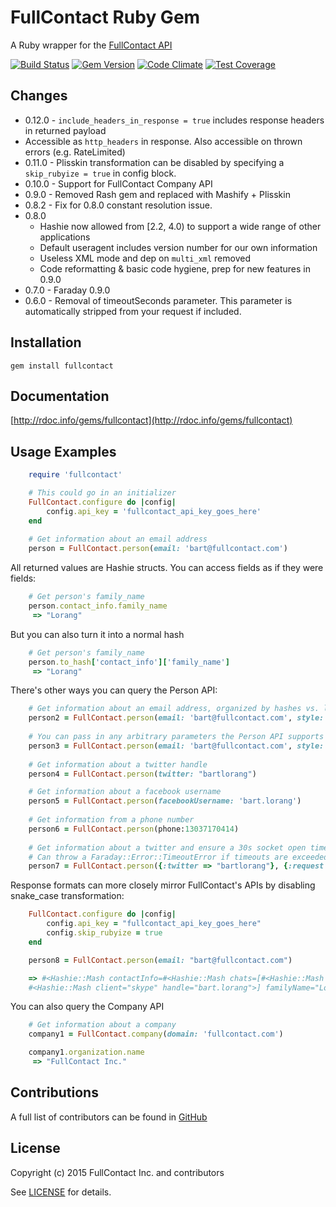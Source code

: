 FullContact Ruby Gem
====================
A Ruby wrapper for the [FullContact API](http://www.fullcontact.com/)

[![Build Status](https://travis-ci.org/fullcontact/fullcontact-api-ruby.svg?branch=master)](https://travis-ci.org/fullcontact/fullcontact-api-ruby)
[![Gem Version](https://badge.fury.io/rb/fullcontact.svg)](http://badge.fury.io/rb/fullcontact)
[![Code Climate](https://codeclimate.com/github/fullcontact/fullcontact-api-ruby/badges/gpa.svg)](https://codeclimate.com/github/fullcontact/fullcontact-api-ruby)
[![Test Coverage](https://codeclimate.com/github/fullcontact/fullcontact-api-ruby/badges/coverage.svg)](https://codeclimate.com/github/fullcontact/fullcontact-api-ruby)

Changes
-------
- 0.12.0 - `include_headers_in_response = true` includes response headers in returned payload
 - Accessible as `http_headers` in response. Also accessible on thrown errors (e.g. RateLimited)
- 0.11.0 - Plisskin transformation can be disabled by specifying a `skip_rubyize = true` in config block.
- 0.10.0 - Support for FullContact Company API
- 0.9.0 - Removed Rash gem and replaced with Mashify + Plisskin
- 0.8.2 - Fix for 0.8.0 constant resolution issue.
- 0.8.0
    - Hashie now allowed from [2.2, 4.0) to support a wide range of other applications
    - Default useragent includes version number for our own information
    - Useless XML mode and dep on `multi_xml` removed
    - Code reformatting & basic code hygiene, prep for new features in 0.9.0
- 0.7.0 - Faraday 0.9.0
- 0.6.0 - Removal of timeoutSeconds parameter. This parameter is automatically stripped from your request if included.

Installation
------------
    gem install fullcontact

Documentation
-------------
[http://rdoc.info/gems/fullcontact](http://rdoc.info/gems/fullcontact)

Usage Examples
--------------
```ruby
    require 'fullcontact'

    # This could go in an initializer
    FullContact.configure do |config|
        config.api_key = 'fullcontact_api_key_goes_here'
    end
	
    # Get information about an email address
    person = FullContact.person(email: 'bart@fullcontact.com')
```
All returned values are Hashie structs. You can access fields as if they were fields:

```ruby
    # Get person's family_name
    person.contact_info.family_name
     => "Lorang"
```

But you can also turn it into a normal hash

```ruby
    # Get person's family_name
    person.to_hash['contact_info']['family_name']
     => "Lorang"
```

There's other ways you can query the Person API:
```ruby
    # Get information about an email address, organized by hashes vs. lists
    person2 = FullContact.person(email: 'bart@fullcontact.com', style: 'dictionary')
    
    # You can pass in any arbitrary parameters the Person API supports
    person3 = FullContact.person(email: 'bart@fullcontact.com', style: 'dictionary', webhookUrl: 'https://...')
    
    # Get information about a twitter handle
    person4 = FullContact.person(twitter: "bartlorang")

    # Get information about a facebook username
    person5 = FullContact.person(facebookUsername: 'bart.lorang')
    
    # Get information from a phone number
    person6 = FullContact.person(phone:13037170414)
    
    # Get information about a twitter and ensure a 30s socket open timeout and a 15s socket read timeout
    # Can throw a Faraday::Error::TimeoutError if timeouts are exceeded
    person7 = FullContact.person({:twitter => "bartlorang"}, {:request => {:timeout => 15, :open_timeout => 30}})

```

Response formats can more closely mirror FullContact's APIs by disabling snake_case transformation:
```ruby
    FullContact.configure do |config|
        config.api_key = "fullcontact_api_key_goes_here"
        config.skip_rubyize = true
    end

    person8 = FullContact.person(email: "bart@fullcontact.com")

    => #<Hashie::Mash contactInfo=#<Hashie::Mash chats=[#<Hashie::Mash client="gtalk" handle="lorangb@gmail.com">, 
    #<Hashie::Mash client="skype" handle="bart.lorang">] familyName="Lorang" fullName="Bart Lorang" givenName="Bart...
```

You can also query the Company API
```ruby
    # Get information about a company
    company1 = FullContact.company(domain: 'fullcontact.com')

    company1.organization.name
     => "FullContact Inc."
```

	
Contributions
-------------
A full list of contributors can be found in
[GitHub](https://github.com/fullcontact/fullcontact-api-ruby/graphs/contributors)

License
---------
Copyright (c) 2015 FullContact Inc. and contributors



See [LICENSE](https://github.com/fullcontact/fullcontact-api-ruby/blob/master/LICENSE.md) for details.
